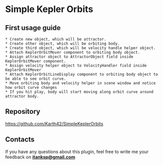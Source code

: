 # Simple Kepler Orbits

## First usage guide

	* Create new object, which will be attractor.
	* Create other object, which will be orbiting body.
	* Create third object, which will be velocity handle helper object.
	* Attach KeplerOrbitMover component to orbiting body object.
	* Assign attractor object to AttractorObject field inside KeplerOrbitMover component.
	* Assign velocity helper object to VelocityHandler field inside KeplerOrbitMover
	* Attach KeplerOrbitLineDisplay component to orbiting body object to be able to see orbit curve.
	* Move orbiting body and velocity helper in scene window and notice how orbit curve changes
	* If you hit play, body will start moving along orbit curve around attractor body.

## Repository

https://github.com/Karth42/SimpleKeplerOrbits

## Contacts

If you have any questions about this plugin, feel free to write me your feedback on **itanksp@gmail.com**
